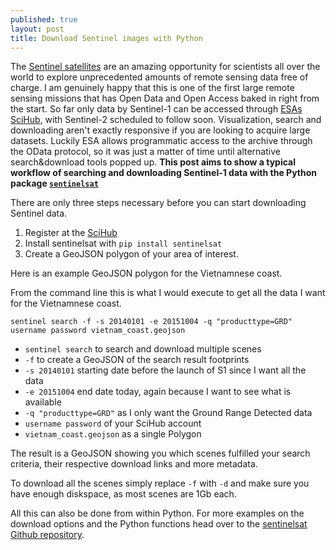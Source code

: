 ```yaml
---
published: true
layout: post
title: Download Sentinel images with Python
---
```

The [Sentinel satellites](http://www.esa.int/Our_Activities/Observing_the_Earth/Copernicus/Overview4) are an amazing opportunity for scientists all over the world to explore unprecedented amounts of remote sensing data free of charge. I am genuinely happy that this is one of the first large remote sensing missions that has Open Data and Open Access baked in right from the start. So far only data by Sentinel-1 can be accessed through [ESAs SciHub](https://scihub.esa.int/dhus/), with Sentinel-2 scheduled to follow soon. Visualization, search and downloading aren't exactly responsive if you are looking to acquire large datasets. Luckily ESA allows programmatic access to the archive through the OData protocol, so it was just a matter of time until alternative search&download tools popped up. **This post aims to show a typical workflow of searching and downloading Sentinel-1 data with the Python package [`sentinelsat`](https://github.com/ibamacsr/sentinelsat)**

There are only three steps necessary before you can start downloading Sentinel data.

1. Register at the [SciHub](https://scihub.esa.int/dhus/)
2. Install sentinelsat with `pip install sentinelsat`
3. Create a GeoJSON polygon of your area of interest.

Here is an example GeoJSON polygon for the Vietnamnese coast.
<script src="https://embed.github.com/view/geojson/fernerkundung/fernerkundung.github.io/master/media/vietnam_coast.geojson"></script>


From the command line this is what I would execute to get all the data I want for the Vietnamnese coast.

`sentinel search -f -s 20140101 -e 20151004 -q "producttype=GRD" username password vietnam_coast.geojson`

- `sentinel search` to search and download multiple scenes
- `-f` to create a GeoJSON of the search result footprints
- `-s 20140101` starting date before the launch of S1 since I want all the data
- `-e 20151004` end date today, again because I want to see what is available
- `-q "producttype=GRD"` as I only want the Ground Range Detected data
- `username password` of your SciHub account
- `vietnam_coast.geojson` as a single Polygon

The result is a GeoJSON showing you which scenes fulfilled your search criteria, their respective download links and more metadata.

<script src="https://embed.github.com/view/geojson/fernerkundung/fernerkundung.github.io/master/media/search_footprints.geojson"></script>

To download all the scenes simply replace `-f` with `-d` and make sure you have enough diskspace, as most scenes are 1Gb each.

All this can also be done from within Python. For more examples on the download options and the Python functions head over to the [sentinelsat Github repository](https://github.com/ibamacsr/sentinelsat).
